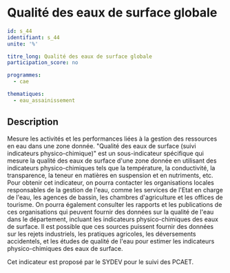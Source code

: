 # Qualité des eaux de surface globale

```yaml
id: s_44
identifiant: s_44
unite: '%'

titre_long: Qualité des eaux de surface globale
participation_score: no

programmes:
  - cae

thematiques:
  - eau_assainissement
```
## Description
Mesure les activités et les performances liées à la gestion des ressources en eau dans une zone donnée. "Qualité des eaux de surface (suivi indicateurs physico-chimique)" est un sous-indicateur spécifique qui mesure la qualité des eaux de surface d'une zone donnée en utilisant des indicateurs physico-chimiques tels que la température, la conductivité, la transparence, la teneur en matières en suspension et en nutriments, etc. Pour obtenir cet indicateur, on pourra contacter les organisations locales responsables de la gestion de l'eau, comme les services de l'Etat en charge de l'eau, les agences de bassin, les chambres d'agriculture et les offices de tourisme. On pourra également consulter les rapports et les publications de ces organisations qui peuvent fournir des données sur la qualité de l'eau dans le département, incluant les indicateurs physico-chimiques des eaux de surface. Il est possible que ces sources puissent fournir des données sur les rejets industriels, les pratiques agricoles, les déversements accidentels, et les études de qualité de l'eau pour estimer les indicateurs physico-chimiques des eaux de surface.

Cet indicateur est proposé par le SYDEV pour le suivi des PCAET.
